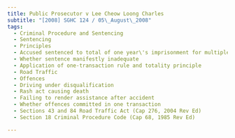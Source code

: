 ```yaml
---
title: Public Prosecutor v Lee Cheow Loong Charles 
subtitle: "[2008] SGHC 124 / 05\_August\_2008"
tags:
  - Criminal Procedure and Sentencing
  - Sentencing
  - Principles
  - Accused sentenced to total of one year\'s imprisonment for multiple offences including killing pedestrian while driving under disqualification
  - Whether sentence manifestly inadequate
  - Application of one-transaction rule and totality principle
  - Road Traffic
  - Offences
  - Driving under disqualification
  - Rash act causing death
  - Failing to render assistance after accident
  - Whether offences committed in one transaction
  - Sections 43 and 84 Road Traffic Act (Cap 276, 2004 Rev Ed)
  - Section 18 Criminal Procedure Code (Cap 68, 1985 Rev Ed)

---
```


